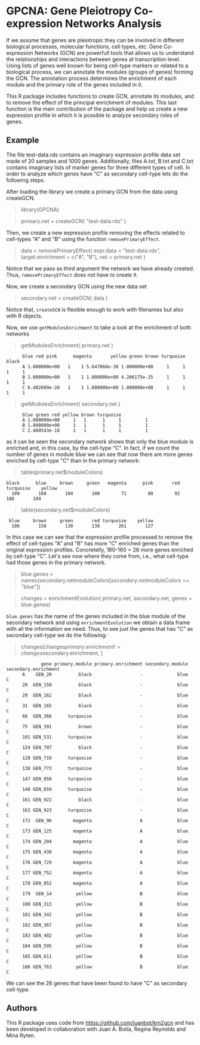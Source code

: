 # GPCNA: Gene Pleiotropy Co-expression Networks Analysis

If we assume that genes are pleiotropic they can be involved in different biological processes, molecular functions, cell types, etc. Gene Co-expression Networks (GCN) are powerfull tools that allows us to understand the relationships and interactions between genes at transcription level. Using lists of genes well known for being cell-type markers or related to a biological process, we can annotate the modules (groups of genes) forming the GCN. The annotation process determines the enrichment of each module and the primary role of the genes included in it.

This R package includes functions to create GCN, annotate its modules, and to remove the effect of the principal enrichment of modules. This last function is the main contribution of the package and help us create a new expression profile in which it is possible to analyze secondary roles of genes.

## Example

The file test-data.rds contains an imaginary expression profile data set made of 20 samples and 1000 genes. Additionally, files A.txt, B.txt and C.txt contains imaginary lists of marker genes for three different types of cell. In order to analyze which genes have "C" as secondary cell-type lets do the following steps.

After loading the library we create a primary GCN from the data using createGCN.

> library(GPCNA)

> primary.net = createGCN( "test-data.rds" )

Then, we create a new expression profile removing the effects related to cell-types "A" and "B" using the function ```removePrimaryEffect```.

> data = removePrimaryEffect( expr.data = "test-data.rds", target.enrichment = c("A", "B"), net = primary.net )

Notice that we pass as third argument the network we have already created. Thus, ```removePrimaryEffect``` does not have to create it. 

Now, we create a secondary GCN using the new data set

> secondary.net = createGCN( data )

Notice that, ```createGCN``` is flexible enough to work with filenames but also with R objects. 

Now, we use ```getModulesEnrichment``` to take a look at the enrichment of both networks

> getModulesEnrichment( primary.net )

          blue red pink      magenta       yellow green brown turquoise black
          A 1.000000e+00   1    1 5.647068e-30 1.000000e+00     1     1         1     1
          B 1.000000e+00   1    1 1.000000e+00 4.206175e-25     1     1         1     1
          C 6.402609e-20   1    1 1.000000e+00 1.000000e+00     1     1         1     1

> getModulesEnrichment( secondary.net )

          blue green red yellow brown turquoise
          A 1.000000e+00     1   1      1     1         1
          B 1.000000e+00     1   1      1     1         1
          C 2.460543e-18     1   1      1     1         1

as it can be seen the secondary network shows that only the blue module is enriched and, in this case, by the cell-type "C". In fact, if we count the number of genes in module blue we can see that now there are more genes enriched by cell-type "C" than in the primary network:

> table(primary.net$moduleColors)

    black      blue     brown     green   magenta      pink       red turquoise    yellow 
      109       160       104       100        71        80        92       180       104 
> table(secondary.net$moduleColors)

     blue     brown     green       red turquoise    yellow 
      186       158       130       138       261       127 

In this case we can see that the expression profile processed to remove the effect of cell-types "A" and "B" has more "C" enriched genes than the original expression profiles. Concretelly, 180-160 = 26 more genes enriched by cell-type "C". Let's see now where they come from, i.e., what cell-type had those genes in the primary network.

> blue.genes = names(secondary.net$moduleColors[secondary.net$moduleColors == "blue"])

> changes = enrichmentEvolution( primary.net, secondary.net, genes = blue.genes)

```blue.genes``` has the name of the genes included in the blue module of the secondary network and using ```enrichmentEvolution``` we obtain a data frame with all the information we need. Thus, to see just the genes that has "C" as secondary cell-type we do the following:

> changes[changes$primary.enrichment != changes$secondary.enrichment, ]

                 gene primary.module primary.enrichment secondary.module secondary.enrichment
          6    GEN_20          black                  -             blue                    C
          28  GEN_150          black                  -             blue                    C
          29  GEN_162          black                  -             blue                    C
          31  GEN_165          black                  -             blue                    C
          66  GEN_366      turquoise                  -             blue                    C
          75  GEN_391          brown                  -             blue                    C
          101 GEN_531      turquoise                  -             blue                    C
          124 GEN_707          black                  -             blue                    C
          128 GEN_719      turquoise                  -             blue                    C
          138 GEN_773      turquoise                  -             blue                    C
          147 GEN_856      turquoise                  -             blue                    C
          148 GEN_859      turquoise                  -             blue                    C
          161 GEN_922          black                  -             blue                    C
          162 GEN_923      turquoise                  -             blue                    C
          172  GEN_96        magenta                  A             blue                    C
          173 GEN_125        magenta                  A             blue                    C
          174 GEN_204        magenta                  A             blue                    C
          175 GEN_430        magenta                  A             blue                    C
          176 GEN_729        magenta                  A             blue                    C
          177 GEN_752        magenta                  A             blue                    C
          178 GEN_852        magenta                  A             blue                    C
          179  GEN_14         yellow                  B             blue                    C
          180 GEN_313         yellow                  B             blue                    C
          181 GEN_342         yellow                  B             blue                    C
          182 GEN_367         yellow                  B             blue                    C
          183 GEN_482         yellow                  B             blue                    C
          184 GEN_595         yellow                  B             blue                    C
          185 GEN_611         yellow                  B             blue                    C
          186 GEN_763         yellow                  B             blue                    C

We can see the 26 genes that have been found to have "C" as secondary cell-type.

## Authors

This R package uses code from https://github.com/juanbot/km2gcn and has been developed in collaboration with Juan A. Botía, Regina Reynolds and Mina Ryten.
